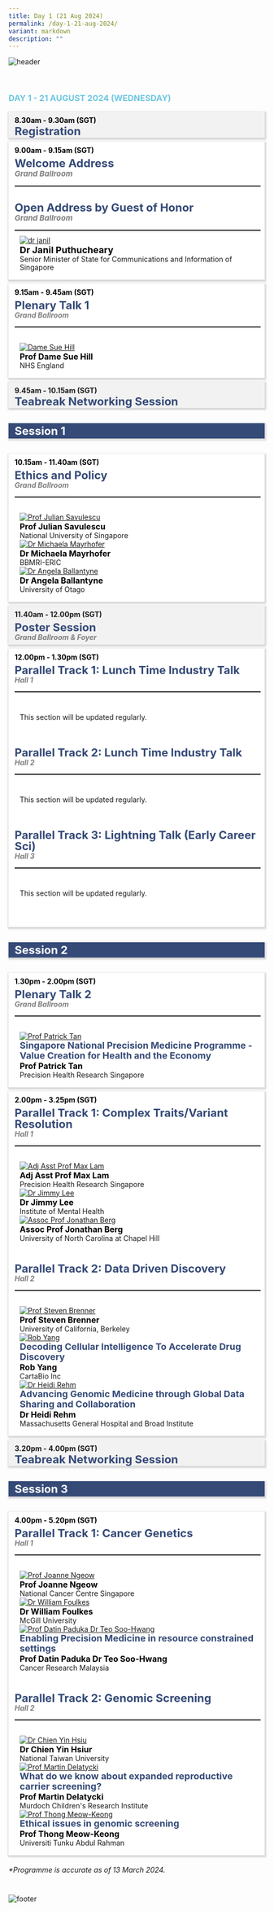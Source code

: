 ```yaml
---
title: Day 1 (21 Aug 2024)
permalink: /day-1-21-aug-2024/
variant: markdown
description: ""
---
```

<div>
	<img style="padding-bottom: 30px; widht: auto;" src="/images/Header%20Footer/Header__5_.png" alt="header">
</div>
<div>
	<h3 style="color: #6dc7e0; font-weight: 700" class="font-bold">
		DAY 1 - 21 AUGUST 2024 (WEDNESDAY)
	</h3>
	</div>
<section>
	<div style="margin-left: 0; margin-bottom: 8px" class="bp-container is-fluid">
			<div class="row">
				<div class="col is-full">
					<div class="row">
						<div class="col is-12">
								<div style="background-color: #f2f2f2; box-shadow: 1px 2px 3px 2px rgb(215 215 215), -2px 0 6px -4px rgb(215 215 215); padding: 8px; padding-bottom: 0px; padding-left: 12px;" class="border bg-light h-100 position-relative bg-gray-light">
									<div class="bg-notice">
										<div style="padding-bottom: 0px" class="programme-time">
												<b style="color: #000; font-weight: 700">8.30am - 9.30am (SGT) </b>
										</div>
										<h4 style="margin: 0; color: #354a77!important; font-weight: 700; font-size: 22px" class="programme-title font-bold">Registration</h4>
								</div>
							</div>
						</div>
					</div>
				</div>
		</div>
	</div>
</section>
<section>
	<div style="margin-left: 0; margin-bottom: 8px" class="bp-container is-fluid">
		<div class="row">
			<div class="col is-full">
				<div class="row">
					<div class="col is-12">
						<div style="background-color: #fff; box-shadow: 1px 2px 3px 2px rgb(215 215 215), -2px 0 6px -4px rgb(215 215 215); padding: 8px; padding-left: 12px;padding-bottom: 16px;" class="border h-100 position-relative">
							<div class="p-4">
								<div style="padding-bottom: 6px" class="programme-time">
									<b style="color: #000; font-weight: 700">9.00am - 9.15am (SGT) </b>
								</div>
								<h4 style="margin: 0; color: #354a77!important; font-weight: 700; font-size: 22px; line-height: 22px;" class="programme-title">
									Welcome Address
								</h4>
								<i style="font-weight: bold; color: #7f7f7f; font-size: 15px">Grand Ballroom</i>
								<hr style="border-top: 1px solid #00000036;" class="my-3 border-primary">
								<div style="padding-top: 16px" class="programme-time"></div>
									<h4 style="margin: 0; color: #354a77!important; font-weight: 700; font-size: 22px; line-height: 22px;" class="programme-title">
										Open Address by Guest of Honor
								</h4>
								<i style="font-weight: bold; color: #7f7f7f; font-size: 15px">Grand Ballroom</i>
								<hr style="margin-bottom: 10px; border-top: 1px solid #00000036;" class="my-3 border-primary">
								<div class="speakers px-2">
									<div style="padding-left: 10px" class="row">
										<div class="col is-12 prog-speaker">
											<div class="row">
												<div class="col is-2">
													<a href="" class="speaker-name text-ellipsis" rel="noopener">
														<img class="speaker-image mb-4" src="/images/Speaker%20Photos%202024/Dr_Janil.png" alt="dr janil"></a>
												</div>
												<div style="display: flex; justify-content: center; flex-direction: column; flex:1;" class="col is-12">
													<div class="speaker-name text-ellipsis">
														<a style="text-decoration: none" href="" class="speaker-name text-ellipsis" rel="noopener">
															<b style="color: #000; font-size: 18px;">Dr Janil Puthucheary</b></a></div>
													<div style="line-height: 16px" class="text-ellipsis speaker-position">
														Senior Minister of State for Communications and Information of Singapore
													</div>
												</div>
											</div>
										</div>
									</div>
								</div>
							</div>
						</div>
					</div>
				</div>
			</div>
		</div>
	</div>
</section>
<section>
	<div style="margin-left: 0; margin-bottom: 8px;" class="bp-container is-fluid">
		<div class="row">
			<div class="col is-full">
				<div class="row">
					<div class="col is-12">
						<div style="background-color: #fff; box-shadow: 1px 2px 3px 2px rgb(215 215 215), -2px 0 6px -4px rgb(215 215 215); padding: 8px; padding-left: 12px;  padding-bottom: 16px;" class="border h-100 position-relative">
							<div class="p-4">
								<div style="padding-bottom: 6px" class="programme-time">
									<b style="color: #000; font-weight: 700">9.15am - 9.45am (SGT) </b>
								</div>
								<h4 style="margin: 0; color: #354a77!important; font-weight: 700; font-size: 22px; line-height: 22px;" class="programme-title">
									Plenary Talk 1
								</h4>
								<i style="font-weight: bold; color: #7f7f7f">Grand Ballroom</i>
								<hr style="border-top: 1px solid #00000036;" class="my-3 border-primary">
								<div style="padding-top: 16px" class="programme-time"></div>
								<div class="speakers px-2">
									<div style="padding-left: 10px" class="row">
										<div class="col is-12 prog-speaker">
											<div class="row">
												<div class="col is-2">
													<a href="" class="speaker-name text-ellipsis" rel="noopener">
														<img class="speaker-image mb-4" src="/images/Speaker%20Photos%202024/Dame_Sue_Hill.png" alt="Dame Sue Hill"></a>
												</div>
												<div style="display: flex; justify-content: center; flex-direction: column;flex:1;" class="col is-12">
													<div class="speaker-name text-ellipsis">
														<a style="text-decoration: none" href="" class="speaker-name text-ellipsis" rel="noopener">
															<b style="color: #000; font-size: 16px;">Prof Dame Sue Hill
</b></a></div>
													<div style="line-height: 16px" class="text-ellipsis speaker-position">
														NHS England
													</div>
												</div>
											</div>
										</div>
									</div>
								</div>
							</div>
						</div>
					</div>
				</div>
			</div>
		</div>
	</div>
</section>
		<section>
			<div style="margin-left: 0" class="bp-container is-fluid">
				<div class="row">
					<div class="col is-full">
						<div class="row">
							<div class="col is-12">
								<div style="background-color: #f2f2f2; box-shadow: 1px 2px 3px 2px rgb(215 215 215), -2px 0 6px -4px rgb(215 215 215); padding: 8px; padding-bottom: 0px; padding-left: 12px;" class="border bg-light h-100 position-relative bg-gray-light">
									<div class="bg-notice">
										<div style="padding-bottom: 0px" class="programme-time">
												<b>9.45am - 10.15am (SGT)</b>
										</div>
										<h4 style="margin: 0; color: #354a77!important; font-weight: 700; font-size: 22px" class="programme-title font-bold">Teabreak Networking Session
</h4>
								</div>
							</div>
						</div>
					</div>
				</div>
		</div>
	</div>
</section>
<section>
	<div style="background: #354a77; margin-top: 16px; box-shadow: 1px 2px 3px 2px rgb(215 215 215), -2px 0 6px -4px rgb(215 215 215); margin-left: 0px" class="bp-container is-fluid">
		<h4 style="padding: 2px 12px; color: #fff!important; font-weight: 700; font-size: 22px">Session 1</h4>
	</div>
</section>
<section>
	<div style="margin-left: 0; margin-bottom: 8px" class="bp-container is-fluid">
		<div class="row">
			<div class="col is-full">
				<div class="row">
					<div class="col is-12">
						<div style="background-color: #fff; box-shadow: 1px 2px 3px 2px rgb(215 215 215), -2px 0 6px -4px rgb(215 215 215); padding: 8px; padding-left: 12px; padding-bottom: 16px;" class="border h-100 position-relative">
							<div class="p-4">
								<div style="padding-bottom: 6px" class="programme-time">
									<b style="color: #000; font-weight: 700">10.15am - 11.40am (SGT)</b>
								</div>
								<h4 style="margin: 0; color: #354a77!important; font-weight: 700; font-size: 22px; line-height: 22px;" class="programme-title">
									Ethics and Policy
								</h4>
								<i style="font-weight: bold; color: #7f7f7f">Grand Ballroom</i>
								<hr style="border-top: 1px solid #00000036;" class="my-3 border-primary">
								<div style="padding-top: 16px" class="programme-time"></div>
								<div class="speakers px-2">
									<div style="padding-left: 10px" class="row">
										<div class="col is-12 prog-speaker">
											<div class="row">
												<div class="col is-2">
													<a href="" class="speaker-name text-ellipsis" rel="noopener">
														<img class="speaker-image mb-4" src="/images/Speaker%20Photos%202024/Julian_Savulescu.png" alt="Prof Julian Savulescu"></a>
												</div>
												<div style="display: flex; justify-content: center; flex-direction: column; flex:1;" class="col is-12">
													<div class="speaker-name text-ellipsis">
														<a style="text-decoration: none" href="" class="speaker-name text-ellipsis" rel="noopener">
															<b style="color: #000; font-size: 16px;">Prof Julian Savulescu</b></a></div>
													<div style="line-height: 16px" class="text-ellipsis speaker-position">
														National University of Singapore
													</div>
												</div>
											</div>
										</div>
									</div>
								</div>
								<div class="speakers px-2">
									<div style="padding-left: 10px" class="row">
										<div class="col is-12 prog-speaker">
											<div class="row">
												<div class="col is-2">
													<a href="" class="speaker-name text-ellipsis" rel="noopener">
														<img class="speaker-image mb-4" src="/images/Speaker%20Photos%202024/Placeholder.png" alt="Dr Michaela Mayrhofer"></a>
												</div>
												<div style="display: flex; justify-content: center; flex-direction: column;flex:1;" class="col is-12">
													<div class="speaker-name text-ellipsis">
														<a style="text-decoration: none" href="" class="speaker-name text-ellipsis" rel="noopener">
															<b style="color: #000; font-size: 16px;">Dr Michaela Mayrhofer</b></a></div>
													<div style="line-height: 16px" class="text-ellipsis speaker-position">
														BBMRI-ERIC
													</div>
												</div>
											</div>
										</div>
									</div>
								</div>
									<div class="speakers px-2">
									<div style="padding-left: 10px" class="row">
										<div class="col is-12 prog-speaker">
											<div class="row">
												<div class="col is-2">
													<a href="" class="speaker-name text-ellipsis" rel="noopener">
														<img class="speaker-image mb-4" src="/images/Speaker%20Photos%202024/Angela_Ballantyne.png" alt="Dr Angela Ballantyne"></a>
												</div>
												<div style="display: flex; justify-content: center; flex-direction: column;flex:1;" class="col is-12">
													<div class="speaker-name text-ellipsis">
														<a style="text-decoration: none" href="" class="speaker-name text-ellipsis" rel="noopener">
															<b style="color: #000; font-size: 16px;">Dr Angela Ballantyne</b></a></div>
													<div style="line-height: 16px" class="text-ellipsis speaker-position">
														University of Otago
													</div>
												</div>
											</div>
										</div>
									</div>
								</div>
							</div>
						</div>
					</div>
				</div>
			</div>
		</div>
	</div>
</section>
		<section>
			<div style="margin-left: 0; margin-bottom: 8px" class="bp-container is-fluid">
				<div class="row">
					<div class="col is-full">
						<div class="row">
							<div class="col is-12">
								<div style="background-color: #f2f2f2; box-shadow: 1px 2px 3px 2px rgb(215 215 215), -2px 0 6px -4px rgb(215 215 215); padding: 8px; padding-bottom: 0px; padding-left: 12px; padding-bottom: 6px;" class="border h-100 position-relative bg-gray-light">
									<div class="bg-notice">
										<div style="padding-bottom: 6px" class="programme-time">
												<b>11.40am - 12.00pm (SGT)</b>
										</div>
										<h4 style="margin: 0; color: #354a77!important; font-weight: 700; font-size: 22px; line-height: 22px" class="programme-title font-bold">Poster Session</h4>
										<i style="font-weight: bold; color: #7f7f7f;">Grand Ballroom &amp; Foyer</i>
								</div>
							</div>
						</div>
					</div>
				</div>
		</div>
	</div>
</section>
<section>
	<div style="margin-left: 0; margin-bottom: 8px" class="bp-container is-fluid">
		<div class="row">
			<div class="col is-full">
				<div class="row">
					<div class="col is-12">
						<div style="background-color: #fff; box-shadow: 1px 2px 3px 2px rgb(215 215 215), -2px 0 6px -4px rgb(215 215 215); padding: 8px; padding-left: 12px;" class="border h-100 position-relative">
							<div class="p-4">
								<div style="padding-bottom: 6px" class="programme-time">
									<b style="color: #000; font-weight: 700">12.00pm - 1.30pm (SGT)</b>
								</div>
							<div style="padding-bottom: 50px">
								<h4 style="margin: 0; color: #354a77!important; font-weight: 700; font-size: 22px; line-height: 22px;" class="programme-title">
									Parallel Track 1: Lunch Time Industry Talk
								</h4>
								<i style="font-weight: bold; color: #7f7f7f">Hall 1</i>
								<hr style="border-top: 1px solid #00000036;" class="my-3 border-primary">
								<div style="padding-top: 16px" class="programme-time"></div>
								<div class="speakers px-2">
									<div style="padding-left: 10px" class="row">
										<div class="col is-12 prog-speaker">
											<div class="row">
													<div style="margin-top: 10px" class="text-ellipsis speaker-position">
														This section will be updated regularly.
													</div>
											</div>
										</div>
									</div>
								</div>
							</div>
							<div style="padding-bottom: 50px">
								<h4 style="margin: 0; color: #354a77!important; font-weight: 700; font-size: 22px; line-height: 22px;" class="programme-title">
									Parallel Track 2: Lunch Time Industry Talk
								</h4>
								<i style="font-weight: bold; color: #7f7f7f">Hall 2</i>
								<hr style="border-top: 1px solid #00000036;" class="my-3 border-primary">
								<div style="padding-top: 16px" class="programme-time"></div>
								<div class="speakers px-2">
									<div style="padding-left: 10px" class="row">
										<div class="col is-12 prog-speaker">
											<div class="row">
													<div style="margin-top: 10px" class="text-ellipsis speaker-position">
														This section will be updated regularly.
													</div>
											</div>
										</div>
									</div>
								</div>
							</div>
							<div style="padding-bottom: 50px">
								<h4 style="margin: 0; color: #354a77!important; font-weight: 700; font-size: 22px; line-height: 22px;" class="programme-title">
									Parallel Track 3: Lightning Talk (Early Career Sci)
								</h4>
								<i style="font-weight: bold; color: #7f7f7f">Hall 3</i>
								<hr style="border-top: 1px solid #00000036;" class="my-3 border-primary">
								<div style="padding-top: 16px" class="programme-time"></div>
								<div class="speakers px-2">
									<div style="padding-left: 10px" class="row">
										<div class="col is-12 prog-speaker">
											<div class="row">
													<div style="margin-top: 10px" class="text-ellipsis speaker-position">
														This section will be updated regularly.
													</div>
											</div>
										</div>
									</div>
								</div>
								</div>
							</div>
						</div>
					</div>
				</div>
			</div>
		</div>
	</div>
</section>
<section>
	<div style="background: #354a77; margin-top: 16px; box-shadow: 1px 2px 3px 2px rgb(215 215 215), -2px 0 6px -4px rgb(215 215 215); margin-left: 0px" class="bp-container is-fluid">
		<h4 style="padding: 2px 12px; color: #fff!important; font-weight: 700; font-size: 22px">Session 2</h4>
	</div>
</section>

<section>
	<div style="margin-left: 0; margin-bottom: 8px" class="bp-container is-fluid">
		<div class="row">
			<div class="col is-full">
				<div class="row">
					<div class="col is-12">
						<div style="background-color: #fff; box-shadow: 1px 2px 3px 2px rgb(215 215 215), -2px 0 6px -4px rgb(215 215 215); padding: 8px; padding-left: 12px;padding-bottom: 16px;" class="border h-100 position-relative">
							<div class="p-4">
								<div style="padding-bottom: 6px" class="programme-time">
										<b style="color: #000; font-weight: 700">1.30pm - 2.00pm (SGT)</b>
								</div>
								<h4 style="margin: 0; color: #354a77!important; font-weight: 700; font-size: 22px; line-height: 22px;" class="programme-title">
									Plenary Talk 2
								</h4>
								<i style="font-weight: bold; color: #7f7f7f">Grand Ballroom</i>
								<hr style="border-top: 1px solid #00000036;" class="my-3 border-primary">
								<div style="padding-top: 16px" class="programme-time"></div>
								<div class="speakers px-2">
									<div style="padding-left: 10px" class="row">
										<div class="col is-12 prog-speaker">
											<div class="row">
												<div class="col is-2">
													<a href="" class="speaker-name text-ellipsis" rel="noopener">
														<img class="speaker-image mb-4" src="/images/Speaker%20Photos%202024/Patrick_Tan.png" alt="Prof Patrick Tan"></a>
												</div>
												<div style="display: flex; justify-content: center; flex-direction: column;flex:1;" class="col is-12">
													<div class="speaker-name text-ellipsis">
														<p style="font-size: 18px; color: #354a77!important; font-weight: 700; line-height: 20px; margin: 0;">Singapore National Precision Medicine Programme - Value Creation for Health and the Economy</p>
														<a style="text-decoration: none" href="" class="speaker-name text-ellipsis" rel="noopener">
															<b style="color: #000; font-size: 16px;">Prof Patrick Tan</b></a>
													</div>
													<div style="line-height: 16px" class="text-ellipsis speaker-position">
														Precision Health Research Singapore
													</div>
												</div>
											</div>
										</div>
									</div>
								</div>
							</div>
						</div>
					</div>
				</div>
			</div>
		</div>
	</div>
</section>
<section>
	<div style="margin-left: 0; margin-bottom: 8px" class="bp-container is-fluid">
		<div class="row">
			<div class="col is-full">
				<div class="row">
					<div class="col is-12">
						<div style="background-color: #fff; box-shadow: 1px 2px 3px 2px rgb(215 215 215), -2px 0 6px -4px rgb(215 215 215); padding: 8px; padding-left: 12px;padding-bottom: 16px;" class="border h-100 position-relative">
							<div class="p-4">
								<div style="padding-bottom: 6px" class="programme-time">
									<b style="color: #000; font-weight: 700">2.00pm - 3.25pm (SGT)</b>
								</div>
								<div>
								<h4 style="margin: 0; color: #354a77!important; font-weight: 700; font-size: 22px; line-height: 22px;" class="programme-title">
									Parallel Track 1: Complex Traits/Variant Resolution
								</h4>
								<i style="font-weight: bold; color: #7f7f7f">Hall 1</i>
								<hr style="border-top: 1px solid #00000036;" class="my-3 border-primary">
								<div style="padding-top: 16px" class="programme-time"></div>
								<div class="speakers px-2">
									<div style="padding-left: 10px" class="row">
										<div class="col is-12 prog-speaker">
											<div class="row">
												<div class="col is-2">
													<a href="" class="speaker-name text-ellipsis" rel="noopener">
														<img class="speaker-image mb-4" src="/images/Speaker%20Photos%202024/Placeholder.png" alt="Adj Asst Prof Max Lam"></a>
												</div>
												<div style="display: flex; justify-content: center; flex-direction: column;flex:1;" class="col is-12">
													<div class="speaker-name text-ellipsis">
														<a style="text-decoration: none" href="" class="speaker-name text-ellipsis" rel="noopener">
															<b style="color: #000; font-size: 16px;">Adj Asst Prof Max Lam</b></a></div>
													<div style="line-height: 16px" class="text-ellipsis speaker-position">
														Precision Health Research Singapore
													</div>
												</div>
											</div>
										</div>
									</div>
								</div>
								<div class="speakers px-2">
									<div style="padding-left: 10px" class="row">
										<div class="col is-12 prog-speaker">
											<div class="row">
												<div class="col is-2">
													<a href="" class="speaker-name text-ellipsis" rel="noopener">
														<img class="speaker-image mb-4" src="/images/Speaker%20Photos%202024/Placeholder.png" alt="Dr Jimmy Lee"></a>
												</div>
												<div style="display: flex; justify-content: center; flex-direction: column;flex:1;" class="col is-12">
													<div class="speaker-name text-ellipsis">
														<a style="text-decoration: none" href="" class="speaker-name text-ellipsis" rel="noopener">
															<b style="color: #000; font-size: 16px;">Dr Jimmy Lee</b></a></div>
													<div style="line-height: 16px" class="text-ellipsis speaker-position">
														Institute of Mental Health
													</div>
												</div>
											</div>
										</div>
									</div>
								</div>
								<div class="speakers px-2">
									<div style="padding-left: 10px" class="row">
										<div class="col is-12 prog-speaker">
											<div class="row">
												<div class="col is-2">
													<a href="" class="speaker-name text-ellipsis" rel="noopener">
														<img class="speaker-image mb-4" src="/images/Speaker%20Photos%202024/Placeholder.png" alt="Assoc Prof Jonathan Berg"></a>
												</div>
												<div style="display: flex; justify-content: center; flex-direction: column; flex:1;" class="col is-12">
													<div class="speaker-name text-ellipsis">
														<a style="text-decoration: none" href="" class="speaker-name text-ellipsis" rel="noopener">
															<b style="color: #000; font-size: 16px;">Assoc Prof Jonathan Berg</b></a></div>
													<div style="line-height: 16px" class="text-ellipsis speaker-position">
														University of North Carolina at Chapel Hill
													</div>
												</div>
											</div>
										</div>
									</div>
								</div>
									<div>
								<h4 style="margin: 0; color: #354a77!important; font-weight: 700; font-size: 22px; line-height: 22px; margin-top: 40px;" class="programme-title">
									Parallel Track 2: Data Driven Discovery
								</h4>
								<i style="font-weight: bold; color: #7f7f7f">Hall 2</i>
								<hr style="border-top: 1px solid #00000036;" class="my-3 border-primary">
								<div style="padding-top: 16px" class="programme-time"></div>
								<div class="speakers px-2">
									<div style="padding-left: 10px" class="row">
										<div class="col is-12 prog-speaker">
											<div class="row">
												<div class="col is-2">
													<a href="" class="speaker-name text-ellipsis" rel="noopener">
														<img class="speaker-image mb-4" src="/images/Speaker%20Photos%202024/Placeholder.png" alt="Prof Steven Brenner"></a>
												</div>
												<div style="display: flex; justify-content: center; flex-direction: column;flex:1;" class="col is-12">
													<div class="speaker-name text-ellipsis">
														<a style="text-decoration: none" href="" class="speaker-name text-ellipsis" rel="noopener">
															<b style="color: #000; font-size: 16px;">Prof Steven Brenner</b></a>
													</div>
													<div style="line-height: 16px" class="text-ellipsis speaker-position">
														University of California, Berkeley
													</div>
												</div>
											</div>
										</div>
									</div>
								</div>
								<div class="speakers px-2">
									<div style="padding-left: 10px" class="row">
										<div class="col is-12 prog-speaker">
											<div class="row">
												<div class="col is-2">
													<a href="" class="speaker-name text-ellipsis" rel="noopener">
														<img class="speaker-image mb-4" src="/images/Speaker%20Photos%202024/Rob_Yang.png" alt="Rob Yang"></a>
												</div>
												<div style="display: flex; justify-content: center; flex-direction: column;flex:1;" class="col is-12">
													<div class="speaker-name text-ellipsis">
														<p style="font-size: 18px; color: #354a77!important; font-weight: 700; line-height: 20px; margin: 0;">Decoding Cellular Intelligence To Accelerate Drug Discovery</p>
														<a style="text-decoration: none" href="" class="speaker-name text-ellipsis" rel="noopener">
															<b style="color: #000; font-size: 16px;">Rob Yang</b></a>
													</div>
													<div style="line-height: 16px" class="text-ellipsis speaker-position">
														CartaBio Inc
													</div>
												</div>
											</div>
										</div>
									</div>
								</div>
								<div class="speakers px-2">
									<div style="padding-left: 10px" class="row">
										<div class="col is-12 prog-speaker">
											<div class="row">
												<div class="col is-2">
													<a href="" class="speaker-name text-ellipsis" rel="noopener">
														<img class="speaker-image mb-4" src="/images/Speaker%20Photos%202024/Heidi_Rehm.png" alt="Dr Heidi Rehm"></a>
												</div>
												<div style="display: flex; justify-content: center; flex-direction: column;flex:1;" class="col is-12">
													<div class="speaker-name text-ellipsis">
														<p style="font-size: 18px; color: #354a77!important; font-weight: 700; line-height: 20px; margin: 0;">Advancing Genomic Medicine through Global Data Sharing and Collaboration</p>
														<a style="text-decoration: none" href="" class="speaker-name text-ellipsis" rel="noopener">
															<b style="color: #000; font-size: 16px;">Dr Heidi Rehm</b></a>
													</div>
													<div style="line-height: 16px" class="text-ellipsis speaker-position">
														Massachusetts General Hospital and Broad Institute
													</div>
												</div>
											</div>
										</div>
									</div>
								</div>
							</div>
						</div>
					</div>
				</div>
			</div>
		</div>
	</div>
</div>
</div>
</section>	
		<section>
			<div style="margin-left: 0" class="bp-container is-fluid">
				<div class="row">
					<div class="col is-full">
						<div class="row">
							<div class="col is-12">
								<div style="background-color: #f2f2f2; box-shadow: 1px 2px 3px 2px rgb(215 215 215), -2px 0 6px -4px rgb(215 215 215); padding: 8px; padding-bottom: 0px; padding-left: 12px;" class="border bg-light h-100 position-relative bg-gray-light">
									<div class="bg-notice">
										<div style="padding-bottom: 0px" class="programme-time">
												<b>3.20pm - 4.00pm (SGT)</b>
										</div>
										<h4 style="margin: 0; color: #354a77!important; font-weight: 700; font-size: 22px" class="programme-title font-bold">Teabreak Networking Session
</h4>
								</div>
							</div>
						</div>
					</div>
				</div>
		</div>
	</div>
</section>
<section>
	<div style="background: #354a77; margin-top: 16px; box-shadow: 1px 2px 3px 2px rgb(215 215 215), -2px 0 6px -4px rgb(215 215 215); margin-left: 0px" class="bp-container is-fluid">
		<h4 style="padding: 2px 12px; color: #fff!important; font-weight: 700; font-size: 22px">Session 3</h4>
	</div>
</section>
<section>
	<div style="margin-left: 0; margin-bottom: 8px" class="bp-container is-fluid">
		<div class="row">
			<div class="col is-full">
				<div class="row">
					<div class="col is-12">
						<div style="background-color: #fff; box-shadow: 1px 2px 3px 2px rgb(215 215 215), -2px 0 6px -4px rgb(215 215 215); padding: 8px; padding-left: 12px;padding-bottom: 16px;" class="border h-100 position-relative">
							<div class="p-4">
								<div style="padding-bottom: 6px" class="programme-time">
									<b style="color: #000; font-weight: 700">4.00pm - 5.20pm (SGT)</b>
								</div>
								<div>
								<h4 style="margin: 0; color: #354a77!important; font-weight: 700; font-size: 22px; line-height: 22px;" class="programme-title">
									Parallel Track 1: Cancer Genetics
								</h4>
								<i style="font-weight: bold; color: #7f7f7f">Hall 1</i>
								<hr style="border-top: 1px solid #00000036;" class="my-3 border-primary">
								<div style="padding-top: 16px" class="programme-time"></div>
								<div class="speakers px-2">
									<div style="padding-left: 10px" class="row">
										<div class="col is-12 prog-speaker">
											<div class="row">
												<div class="col is-2">
													<a href="" class="speaker-name text-ellipsis" rel="noopener">
														<img class="speaker-image mb-4" src="/images/Speaker%20Photos%202024/Placeholder.png" alt="Prof Joanne Ngeow"></a>
												</div>
												<div style="display: flex; justify-content: center; flex-direction: column;flex:1;" class="col is-12">
													<div class="speaker-name text-ellipsis">
														<a style="text-decoration: none" href="" class="speaker-name text-ellipsis" rel="noopener">
															<b style="color: #000; font-size: 16px;">Prof Joanne Ngeow</b></a></div>
													<div style="line-height: 16px" class="text-ellipsis speaker-position">
														National Cancer Centre Singapore
													</div>
												</div>
											</div>
										</div>
									</div>
								</div>
								<div class="speakers px-2">
									<div style="padding-left: 10px" class="row">
										<div class="col is-12 prog-speaker">
											<div class="row">
												<div class="col is-2">
													<a href="" class="speaker-name text-ellipsis" rel="noopener">
														<img class="speaker-image mb-4" src="/images/Speaker%20Photos%202024/Will_Foulkes.png" alt="Dr William Foulkes"></a>
												</div>
												<div style="display: flex; justify-content: center; flex-direction: column;flex:1;" class="col is-12">
													<div class="speaker-name text-ellipsis">
														<a style="text-decoration: none" href="" class="speaker-name text-ellipsis" rel="noopener">
															<b style="color: #000; font-size: 16px;">Dr William Foulkes</b></a></div>
													<div style="line-height: 16px" class="text-ellipsis speaker-position">
														McGill University
													</div>
												</div>
											</div>
										</div>
									</div>
								</div>
								<div class="speakers px-2">
									<div style="padding-left: 10px" class="row">
										<div class="col is-12 prog-speaker">
											<div class="row">
												<div class="col is-2">
													<a href="" class="speaker-name text-ellipsis" rel="noopener">
														<img class="speaker-image mb-4" src="/images/Speaker%20Photos%202024/Soo_Hwang_Teo.png" alt="Prof Datin Paduka Dr Teo Soo-Hwang"></a>
												</div>
												<div style="display: flex; justify-content: center; flex-direction: column;flex:1;" class="col is-12">
													<div class="speaker-name text-ellipsis">
														<p style="font-size: 18px; color: #354a77!important; font-weight: 700; line-height: 20px; margin: 0;">Enabling Precision Medicine in resource constrained settings</p>
														<a style="text-decoration: none" href="" class="speaker-name text-ellipsis" rel="noopener">
															<b style="color: #000; font-size: 16px;">Prof Datin Paduka Dr Teo Soo-Hwang</b></a>
													</div>
													<div style="line-height: 16px" class="text-ellipsis speaker-position">
														Cancer Research Malaysia
													</div>
												</div>
											</div>
										</div>
									</div>
								</div>
									<div>
								<h4 style="margin: 0; color: #354a77!important; font-weight: 700; font-size: 22px; line-height: 22px; margin-top: 40px;" class="programme-title">
									Parallel Track 2: Genomic Screening
								</h4>
								<i style="font-weight: bold; color: #7f7f7f">Hall 2</i>
								<hr style="border-top: 1px solid #00000036;" class="my-3 border-primary">
								<div style="padding-top: 16px" class="programme-time"></div>
								<div class="speakers px-2">
									<div style="padding-left: 10px" class="row">
										<div class="col is-12 prog-speaker">
											<div class="row">
												<div class="col is-2">
													<a href="" class="speaker-name text-ellipsis" rel="noopener">
														<img class="speaker-image mb-4" src="/images/Speaker%20Photos%202024/Placeholder.png" alt="Dr Chien Yin Hsiu"></a>
												</div>
												<div style="display: flex; justify-content: center; flex-direction: column;flex:1;" class="col is-12">
													<div class="speaker-name text-ellipsis">
														<a style="text-decoration: none" href="" class="speaker-name text-ellipsis" rel="noopener">
															<b style="color: #000; font-size: 16px;">Dr Chien Yin Hsiur</b></a>
													</div>
													<div style="line-height: 16px" class="text-ellipsis speaker-position">
														National Taiwan University
													</div>
												</div>
											</div>
										</div>
									</div>
								</div>
								<div class="speakers px-2">
									<div style="padding-left: 10px" class="row">
										<div class="col is-12 prog-speaker">
											<div class="row">
												<div class="col is-2">
													<a href="" class="speaker-name text-ellipsis" rel="noopener">
														<img class="speaker-image mb-4" src="/images/Speaker%20Photos%202024/Martin_Delatycki.png" alt="Prof Martin Delatycki"></a>
												</div>
												<div style="display: flex; justify-content: center; flex-direction: column;flex:1;" class="col is-12">
													<div class="speaker-name text-ellipsis">
														<p style="font-size: 18px; color: #354a77!important; font-weight: 700; line-height: 20px; margin: 0;">What do we know about expanded reproductive carrier screening?</p>
														<a style="text-decoration: none" href="" class="speaker-name text-ellipsis" rel="noopener">
															<b style="color: #000; font-size: 16px;">Prof Martin Delatycki</b></a>
													</div>
													<div style="line-height: 16px" class="text-ellipsis speaker-position">
														Murdoch Children's Research Institute
													</div>
												</div>
											</div>
										</div>
									</div>
								</div>
								<div class="speakers px-2">
									<div style="padding-left: 10px" class="row">
										<div class="col is-12 prog-speaker">
											<div class="row">
												<div class="col is-2">
													<a href="" class="speaker-name text-ellipsis" rel="noopener">
														<img class="speaker-image mb-4" src="/images/Speaker%20Photos%202024/Meow_Keong_Thong.png" alt="Prof Thong Meow-Keong"></a>
												</div>
												<div style="display: flex; justify-content: center; flex-direction: column;flex:1;" class="col is-12">
													<div class="speaker-name text-ellipsis">
														<p style="font-size: 18px; color: #354a77!important; font-weight: 700; line-height: 20px; margin: 0;">Ethical issues in genomic screening</p>
														<a style="text-decoration: none" href="" class="speaker-name text-ellipsis" rel="noopener">
															<b style="color: #000; font-size: 16px;">Prof Thong Meow-Keong</b></a>
													</div>
													<div style="line-height: 16px" class="text-ellipsis speaker-position">
														Universiti Tunku Abdul Rahman
													</div>
												</div>
											</div>
										</div>
									</div>
								</div>
							</div>
						</div>
					</div>
				</div>
			</div>
		</div>
	</div>
</div>
</div>
</section>
<section>
	<div style="margin-top: 20px; margin-left:0" class="bp-container is-fluid">
		<i>*Programme is accurate as of 13 March 2024.</i>
	</div>
</section>
<div>
	<img style="padding-top: 40px; widht: auto;" src="/images/Header%20Footer/Footer__4_.png" alt="footer">
</div>